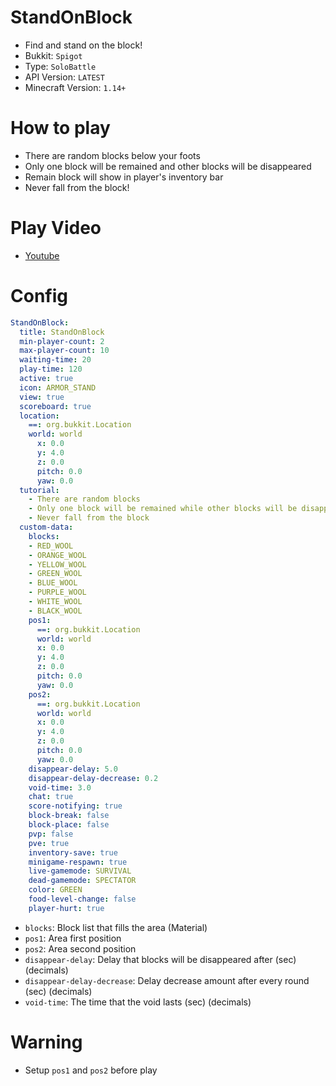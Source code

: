 # StandOnBlock
- Find and stand on the block!
- Bukkit: `Spigot`
- Type: `SoloBattle`
- API Version: `LATEST`
- Minecraft Version: `1.14+`



# How to play
- There are random blocks below your foots
- Only one block will be remained and other blocks will be disappeared
- Remain block will show in player's inventory bar
- Never fall from the block!



# Play Video
- [Youtube](https://youtu.be/1-kPChBkEio)



# Config
```yaml
StandOnBlock:
  title: StandOnBlock
  min-player-count: 2
  max-player-count: 10
  waiting-time: 20
  play-time: 120
  active: true
  icon: ARMOR_STAND
  view: true
  scoreboard: true
  location:
    ==: org.bukkit.Location
    world: world
      x: 0.0
      y: 4.0
      z: 0.0
      pitch: 0.0
      yaw: 0.0
  tutorial: 
    - There are random blocks
    - Only one block will be remained while other blocks will be disappeared
    - Never fall from the block
  custom-data:
    blocks:
    - RED_WOOL
    - ORANGE_WOOL
    - YELLOW_WOOL
    - GREEN_WOOL
    - BLUE_WOOL
    - PURPLE_WOOL
    - WHITE_WOOL
    - BLACK_WOOL
    pos1:
      ==: org.bukkit.Location
      world: world
      x: 0.0
      y: 4.0
      z: 0.0
      pitch: 0.0
      yaw: 0.0
    pos2:
      ==: org.bukkit.Location
      world: world
      x: 0.0
      y: 4.0
      z: 0.0
      pitch: 0.0
      yaw: 0.0
    disappear-delay: 5.0
    disappear-delay-decrease: 0.2
    void-time: 3.0
    chat: true
    score-notifying: true
    block-break: false
    block-place: false
    pvp: false
    pve: true
    inventory-save: true
    minigame-respawn: true
    live-gamemode: SURVIVAL
    dead-gamemode: SPECTATOR
    color: GREEN
    food-level-change: false
    player-hurt: true
```
- `blocks`: Block list that fills the area (Material)
- `pos1`: Area first position
- `pos2`: Area second position
- `disappear-delay`: Delay that blocks will be disappeared after (sec) (decimals)
- `disappear-delay-decrease`: Delay decrease amount after every round (sec) (decimals)
- `void-time`: The time that the void lasts (sec) (decimals)




# Warning
- Setup `pos1` and `pos2` before play